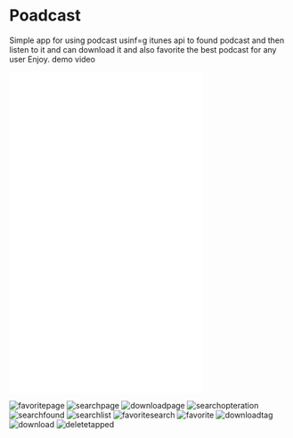 # Poadcast
Simple app for using podcast usinf=g itunes api to found podcast and then listen to it and can download it and also favorite the best podcast for any user
Enjoy.
demo video 

<iframe src='//gifs.com/embed/podcast-jZJJyR' frameborder='0' scrolling='no' width='348px' height='576px' style='-webkit-backface-visibility: hidden;-webkit-transform: scale(1);' ></iframe>

![favoritepage](https://user-images.githubusercontent.com/34996617/57191224-632ddf80-6f23-11e9-8abf-1cb3507e2678.png)
![searchpage](https://user-images.githubusercontent.com/34996617/57191225-64f7a300-6f23-11e9-8d3a-0f2ff1d92f10.png)
![downloadpage](https://user-images.githubusercontent.com/34996617/57191226-66c16680-6f23-11e9-978e-a01376218138.png)
![searchopteration](https://user-images.githubusercontent.com/34996617/57191228-688b2a00-6f23-11e9-9f4a-75861824864b.png)
![searchfound](https://user-images.githubusercontent.com/34996617/57191229-69bc5700-6f23-11e9-8080-6dc9fa664473.png)
![searchlist](https://user-images.githubusercontent.com/34996617/57191231-6c1eb100-6f23-11e9-8fe2-4cdd91f8e585.png)
![favoritesearch](https://user-images.githubusercontent.com/34996617/57191234-6fb23800-6f23-11e9-86ee-04083ebccf97.png)
![favorite](https://user-images.githubusercontent.com/34996617/57191240-793ba000-6f23-11e9-9ec1-9a1629aa761e.png)
![downloadtag](https://user-images.githubusercontent.com/34996617/57191243-7e005400-6f23-11e9-9cca-f52aabb7de38.png)
![download](https://user-images.githubusercontent.com/34996617/57191242-7c369080-6f23-11e9-9c54-d68e536ba38a.png)
![deletetapped](https://user-images.githubusercontent.com/34996617/57191248-89ec1600-6f23-11e9-844d-2d2016ff0a27.png)


